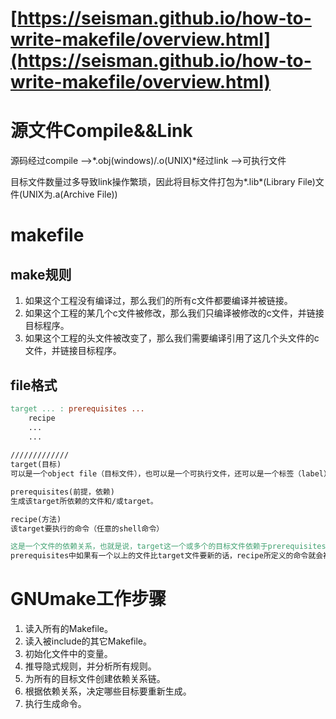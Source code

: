 # [https://seisman.github.io/how-to-write-makefile/overview.html](https://seisman.github.io/how-to-write-makefile/overview.html)

# 源文件Compile&&Link

源码经过compile   -->*.obj(windows)/.o(UNIX)*经过link   -->可执行文件

目标文件数量过多导致link操作繁琐，因此将目标文件打包为*.lib*(Library File)文件(UNIX为.a(Archive File))

# makefile

## make规则

1. 如果这个工程没有编译过，那么我们的所有c文件都要编译并被链接。
2. 如果这个工程的某几个c文件被修改，那么我们只编译被修改的c文件，并链接目标程序。
3. 如果这个工程的头文件被改变了，那么我们需要编译引用了这几个头文件的c文件，并链接目标程序。

## file格式

```makefile
target ... : prerequisites ...
    recipe
    ...
    ...
    
///////////// 
target(目标)
可以是一个object file（目标文件），也可以是一个可执行文件，还可以是一个标签（label）。对于标签这种特性，在后续的“伪目标”章节中会有叙述。

prerequisites(前提，依赖)
生成该target所依赖的文件和/或target。

recipe(方法)
该target要执行的命令（任意的shell命令）

这是一个文件的依赖关系，也就是说，target这一个或多个的目标文件依赖于prerequisites中的文件，其生成规则定义在command中。说白一点就是说:
prerequisites中如果有一个以上的文件比target文件要新的话，recipe所定义的命令就会被执行。
```



# GNUmake工作步骤

1. 读入所有的Makefile。
2. 读入被include的其它Makefile。
3. 初始化文件中的变量。
4. 推导隐式规则，并分析所有规则。
5. 为所有的目标文件创建依赖关系链。
6. 根据依赖关系，决定哪些目标要重新生成。
7. 执行生成命令。